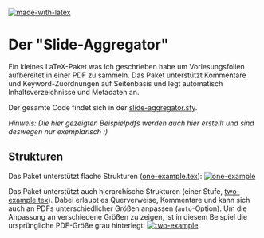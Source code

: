 [![made-with-latex](https://img.shields.io/badge/Made%20with-LaTeX-1f425f.svg)](https://www.latex-project.org/)
# Der "Slide-Aggregator"

Ein kleines LaTeX-Paket was ich geschrieben habe um Vorlesungsfolien aufbereitet in einer PDF zu sammeln. Das Paket unterstützt Kommentare und Keyword-Zuordnungen auf Seitenbasis und legt automatisch Inhaltsverzeichnisse und Metadaten an.

Der gesamte Code findet sich in der [slide-aggregator.sty](slide-aggregator.sty).

*Hinweis: Die hier gezeigten Beispielpdfs werden auch hier erstellt und sind deswegen nur exemplarisch :)*

## Strukturen

Das Paket unterstützt flache Strukturen ([one-example.tex](examples/one-level/one-example.tex)):
[![one-example](one-example.png)](examples/two-levels/two-example.tex)

Das Paket unterstützt auch hierarchische Strukturen (einer Stufe, [two-example.tex](examples/two-levels/two-example.tex)).
Dabei erlaubt es Querverweise, Kommentare und kann sich auch an PDFs unterschiedlicher Größen anpassen (`auto`-Option).
Um die Anpassung an verschiedene Größen zu zeigen, ist in diesem Beispiel die ursprüngliche PDF-Größe grau hinterlegt:
[![two-example](two-example.png)](examples/two-levels/two-example.tex)
